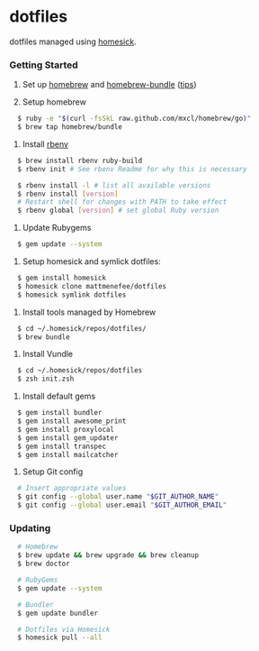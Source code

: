 dotfiles
========

dotfiles managed using [homesick](https://github.com/technicalpickles/homesick).

### Getting Started

1. Set up [homebrew](http://brew.sh/) and [homebrew-bundle](https://github.com/Homebrew/homebrew-bundle) ([tips](https://robots.thoughtbot.com/brewfile-a-gemfile-but-for-homebrew))

1. Setup homebrew

```bash
  $ ruby -e "$(curl -fsSkL raw.github.com/mxcl/homebrew/go)"
  $ brew tap homebrew/bundle
```

1. Install [rbenv](https://github.com/sstephenson/rbenv)

```bash
  $ brew install rbenv ruby-build
  $ rbenv init # See rbenv Readme for why this is necessary

  $ rbenv install -l # list all available versions
  $ rbenv install [version]
  # Restart shell for changes with PATH to take effect
  $ rbenv global [version] # set global Ruby version
```

1. Update Rubygems
```bash
  $ gem update --system
```

1. Setup homesick and symlick dotfiles:

```bash
  $ gem install homesick
  $ homesick clone mattmenefee/dotfiles
  $ homesick symlink dotfiles
```

1. Install tools managed by Homebrew
```bash
  $ cd ~/.homesick/repos/dotfiles/
  $ brew bundle
```

1. Install Vundle

```bash
  $ cd ~/.homesick/repos/dotfiles
  $ zsh init.zsh
```

1. Install default gems

```bash
  $ gem install bundler
  $ gem install awesome_print
  $ gem install proxylocal
  $ gem install gem_updater
  $ gem install transpec
  $ gem install mailcatcher
```

1. Setup Git config

```bash
  # Insert appropriate values
  $ git config --global user.name "$GIT_AUTHOR_NAME"
  $ git config --global user.email "$GIT_AUTHOR_EMAIL"
```

### Updating

```bash
  # Homebrew
  $ brew update && brew upgrade && brew cleanup
  $ brew doctor

  # RubyGems
  $ gem update --system

  # Bundler
  $ gem update bundler

  # Dotfiles via Homesick
  $ homesick pull --all
```
